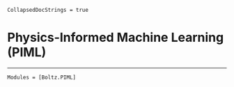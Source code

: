 ```@meta
CollapsedDocStrings = true
```

# Physics-Informed Machine Learning (PIML)

---

```@autodocs
Modules = [Boltz.PIML]
```
